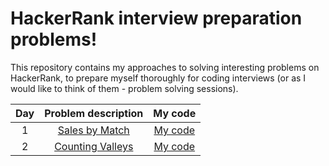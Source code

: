 # HackerRank interview preparation problems!
This repository contains my approaches to solving interesting problems on HackerRank, to prepare myself thoroughly for coding interviews (or as I would like to think of them - problem solving sessions).<br/>

| Day | Problem description | My code |
| :-: | :-----------------: | :-----: |
| 1 | [Sales by Match](https://www.hackerrank.com/challenges/sock-merchant/problem?h_l=interview&playlist_slugs%5B%5D=interview-preparation-kit&playlist_slugs%5B%5D=warmup) | [My code](https://github.com/theRangeCoder/HackerRank-Interview-Prep/blob/main/Warm-up%20Challenges/sales_by_match.js) |
| 2 | [Counting Valleys](https://www.hackerrank.com/challenges/counting-valleys/problem?h_l=interview&playlist_slugs%5B%5D=interview-preparation-kit&playlist_slugs%5B%5D=warmup) | [My code](https://github.com/theRangeCoder/HackerRank-Interview-Prep/blob/main/Warm-up%20Challenges/counting_valleys.js) |
